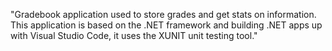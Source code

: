 "Gradebook application used to store grades and get stats on information. This application is based on the .NET framework and building .NET apps up with Visual Studio Code, it uses the XUNIT unit testing tool." 
